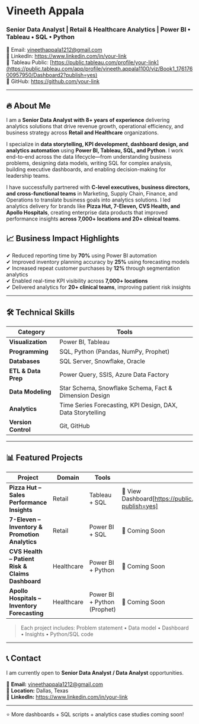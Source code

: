 # Vineeth Appala  
### Senior Data Analyst | Retail & Healthcare Analytics | Power BI • Tableau • SQL • Python
 
📧 Email: vineethappala1212@gmail.com  
🔗 LinkedIn: https://www.linkedin.com/in/your-link  
🔗 Tableau Public: [https://public.tableau.com/profile/your-link](https://public.tableau.com/app/profile/vineeth.appala1100/viz/Book1_17617600957950/Dashboard2?publish=yes)  
🔗 GitHub: https://github.com/your-link  

---

## 🔥 About Me
I am a **Senior Data Analyst with 8+ years of experience** delivering analytics solutions that drive revenue growth, operational efficiency, and business strategy across **Retail and Healthcare** organizations.

I specialize in **data storytelling, KPI development, dashboard design, and analytics automation** using **Power BI, Tableau, SQL, and Python**. I work end-to-end across the data lifecycle—from understanding business problems, designing data models, writing SQL for complex analysis, building executive dashboards, and enabling decision-making for leadership teams.

I have successfully partnered with **C-level executives, business directors, and cross-functional teams** in Marketing, Supply Chain, Finance, and Operations to translate business goals into analytics solutions. I led analytics delivery for brands like **Pizza Hut, 7-Eleven, CVS Health, and Apollo Hospitals**, creating enterprise data products that improved performance insights **across 7,000+ locations and 20+ clinical teams**.

## 📈 Business Impact Highlights
✔ Reduced reporting time by **70%** using Power BI automation  
✔ Improved inventory planning accuracy by **25%** using forecasting models  
✔ Increased repeat customer purchases by **12%** through segmentation analytics  
✔ Enabled real-time KPI visibility across **7,000+ locations**  
✔ Delivered analytics for **20+ clinical teams**, improving patient risk insights 

  ---

## 🛠 Technical Skills

| Category | Tools |
|----------|-------|
| **Visualization** | Power BI, Tableau |
| **Programming** | SQL, Python (Pandas, NumPy, Prophet) |
| **Databases** | SQL Server, Snowflake, Oracle |
| **ETL & Data Prep** | Power Query, SSIS, Azure Data Factory |
| **Data Modeling** | Star Schema, Snowflake Schema, Fact & Dimension Design |
| **Analytics** | Time Series Forecasting, KPI Design, DAX, Data Storytelling |
| **Version Control** | Git, GitHub |

---

## 📊 Featured Projects

| Project | Domain | Tools | Links |
|----------|--------|--------|-------|
| **Pizza Hut – Sales Performance Insights** | Retail | Tableau + SQL | 🔗 View Dashboard[https://public.tableau.com/app/profile/vineeth.appala1100/viz/Book1_17617600957950/Dashboard2?publish=yes] |
| **7-Eleven – Inventory & Promotion Analytics** | Retail | Power BI + SQL | 🔗 Coming Soon |
| **CVS Health – Patient Risk & Claims Dashboard** | Healthcare | Power BI + Python | 🔗 Coming Soon |
| **Apollo Hospitals – Inventory Forecasting** | Healthcare | Power BI + Python (Prophet) | 🔗 Coming Soon |

> Each project includes: Problem statement • Data model • Dashboard • Insights • Python/SQL code

---

## 📞 Contact
I am currently open to **Senior Data Analyst / Data Analyst** opportunities.

📩 **Email:** vineethappala1212@gmail.com  
📍 **Location:** Dallas, Texas  
🔗 **LinkedIn:** https://www.linkedin.com/in/your-link  

---
⭐ More dashboards + SQL scripts + analytics case studies coming soon!
